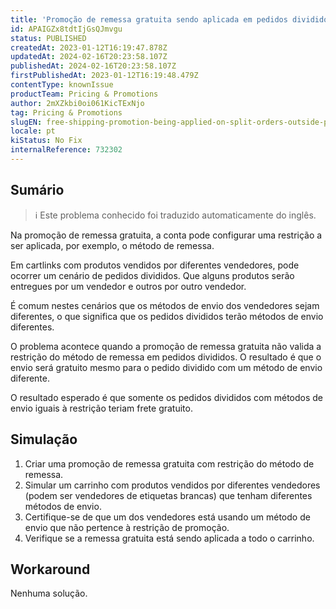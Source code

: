 ```yaml
---
title: 'Promoção de remessa gratuita sendo aplicada em pedidos divididos fora da restrição de promoção'
id: APAIGZx8tdtIjGsQJmvgu
status: PUBLISHED
createdAt: 2023-01-12T16:19:47.878Z
updatedAt: 2024-02-16T20:23:58.107Z
publishedAt: 2024-02-16T20:23:58.107Z
firstPublishedAt: 2023-01-12T16:19:48.479Z
contentType: knownIssue
productTeam: Pricing & Promotions
author: 2mXZkbi0oi061KicTExNjo
tag: Pricing & Promotions
slugEN: free-shipping-promotion-being-applied-on-split-orders-outside-promotion-restriction
locale: pt
kiStatus: No Fix
internalReference: 732302
---
```


## Sumário

>ℹ️ Este problema conhecido foi traduzido automaticamente do inglês.



Na promoção de remessa gratuita, a conta pode configurar uma restrição a ser aplicada, por exemplo, o método de remessa.

Em cartlinks com produtos vendidos por diferentes vendedores, pode ocorrer um cenário de pedidos divididos. Que alguns produtos serão entregues por um vendedor e outros por outro vendedor.

É comum nestes cenários que os métodos de envio dos vendedores sejam diferentes, o que significa que os pedidos divididos terão métodos de envio diferentes.

O problema acontece quando a promoção de remessa gratuita não valida a restrição do método de remessa em pedidos divididos. O resultado é que o envio será gratuito mesmo para o pedido dividido com um método de envio diferente.

O resultado esperado é que somente os pedidos divididos com métodos de envio iguais à restrição teriam frete gratuito.


##

## Simulação



1. Criar uma promoção de remessa gratuita com restrição do método de remessa.
2. Simular um carrinho com produtos vendidos por diferentes vendedores (podem ser vendedores de etiquetas brancas) que tenham diferentes métodos de envio.
3. Certifique-se de que um dos vendedores está usando um método de envio que não pertence à restrição de promoção.
4. Verifique se a remessa gratuita está sendo aplicada a todo o carrinho.


##

## Workaround


Nenhuma solução.

